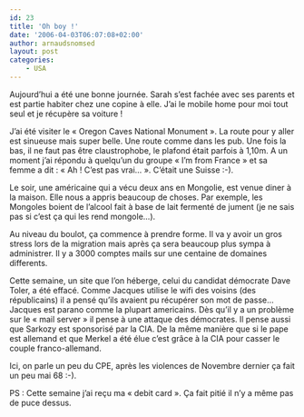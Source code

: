 ```yaml
---
id: 23
title: 'Oh boy !'
date: '2006-04-03T06:07:08+02:00'
author: arnaudsnomsed
layout: post
categories:
    - USA
---
```


Aujourd’hui a été une bonne journée. Sarah s’est fachée avec ses parents et est partie habiter chez une copine à elle. J’ai le mobile home pour moi tout seul et je récupère sa voiture !

J’ai été visiter le « Oregon Caves National Monument ». La route pour y aller est sinueuse mais super belle. Une route comme dans les pub. Une fois la bas, il ne faut pas être claustrophobe, le plafond était parfois à 1,10m. A un moment j’ai répondu à quelqu’un du groupe « I’m from France » et sa femme a dit : « Ah ! C’est pas vrai… ». C’était une Suisse :-).

Le soir, une américaine qui a vécu deux ans en Mongolie, est venue diner à la maison. Elle nous a appris beaucoup de choses. Par exemple, les Mongoles boient de l’alcool fait à base de lait fermenté de jument (je ne sais pas si c’est ça qui les rend mongole…).

Au niveau du boulot, ça commence à prendre forme. Il va y avoir un gros stress lors de la migration mais après ça sera beaucoup plus sympa à administrer. Il y a 3000 comptes mails sur une centaine de domaines differents.

Cette semaine, un site que l’on héberge, celui du candidat démocrate Dave Toler, a été effacé. Comme Jacques utilise le wifi des voisins (des républicains) il a pensé qu’ils avaient pu récupérer son mot de passe… Jacques est parano comme la plupart americains. Dès qu’il y a un problème sur le « mail server » il pense à une attaque des démocrates. Il pense aussi que Sarkozy est sponsorisé par la CIA. De la même manière que si le pape est allemand et que Merkel a été élue c’est grâce à la CIA pour casser le couple franco-allemand.

Ici, on parle un peu du CPE, après les violences de Novembre dernier ça fait un peu mai 68 :-).

PS : Cette semaine j’ai reçu ma « debit card ». Ça fait pitié il n’y a même pas de puce dessus.